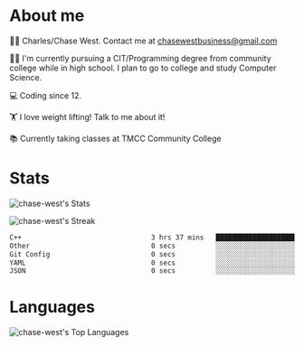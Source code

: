 # About me
🙋‍♂️ Charles/Chase West. Contact me at chasewestbusiness@gmail.com

👨‍🎓 I'm currently pursuing a CIT/Programming degree from community college
while in high school. I plan to go to college and study Computer Science. 

💻 Coding since 12.

🏋️ I love weight lifting! Talk to me about it! 

📚 Currently taking classes at TMCC Community College 

# Stats 

![chase-west's Stats](https://github-readme-stats.vercel.app/api?username=chase-west&theme=prussian&show_icons=true&hide_border=false&count_private=true)


![chase-west's Streak](https://github-readme-streak-stats.herokuapp.com/?user=chase-west&theme=prussian&hide_border=false)

<!--START_SECTION:waka-->

```txt
C++                                3 hrs 37 mins   █████████████████████████   99.36 %
Other                              0 secs          ░░░░░░░░░░░░░░░░░░░░░░░░░   00.35 %
Git Config                         0 secs          ░░░░░░░░░░░░░░░░░░░░░░░░░   00.15 %
YAML                               0 secs          ░░░░░░░░░░░░░░░░░░░░░░░░░   00.06 %
JSON                               0 secs          ░░░░░░░░░░░░░░░░░░░░░░░░░   00.04 %
```

<!--END_SECTION:waka-->


# Languages 
![chase-west's Top Languages](https://github-readme-stats.vercel.app/api/top-langs/?username=chase-west&theme=prussian&show_icons=true&hide_border=false&layout=compact)


